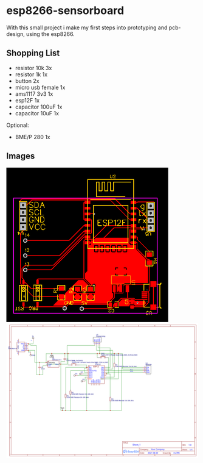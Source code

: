 # esp8266-sensorboard
With this small project i make my first steps into prototyping and pcb-design, using the esp8266.

## Shopping List
- resistor 10k 3x
- resistor 1k 1x
- button 2x
- micro usb female 1x
- ams1117 3v3 1x
- esp12F 1x
- capacitor 100uF 1x
- capacitor 10uF 1x

Optional:
- BME/P 280 1x

## Images
![pcb](https://raw.githubusercontent.com/Manu00/esp8266-sensorboard/main/images/pcb_v0.1.svg?sanitize=true)
![schematic](https://raw.githubusercontent.com/Manu00/esp8266-sensorboard/main/images/schematic.svg?sanitize=true)
